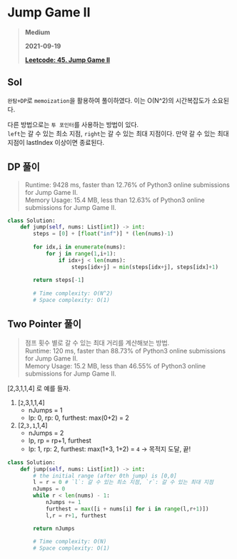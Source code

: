 # Jump Game II
> **Medium**
>
> **2021-09-19**
>
> **[Leetcode: 45. Jump Game II](https://leetcode.com/problems/jump-game-ii/)**


## Sol 
`완탐+DP`로 `memoization`을 활용하여 풀이하였다. 이는 O(N^2)의 시간복잡도가 소요된다.  

다른 방법으로는 `투 포인터`를 사용하는 방법이 있다.  
`left`는 갈 수 있는 최소 지점, `right`는 갈 수 있는 최대 지점이다. 만약 갈 수 있는 최대 지점이 lastIndex 이상이면 종료된다.

## DP 풀이
> Runtime: 9428 ms, faster than 12.76% of Python3 online submissions for Jump Game II.  
> Memory Usage: 15.4 MB, less than 12.63% of Python3 online submissions for Jump Game II.
```python
class Solution:
    def jump(self, nums: List[int]) -> int:
        steps = [0] + [float("inf")] * (len(nums)-1)
        
        for idx,i in enumerate(nums):
            for j in range(1,i+1):
                if idx+j < len(nums):
                    steps[idx+j] = min(steps[idx+j], steps[idx]+1)
       
        return steps[-1]
        
        # Time complexity: O(N^2)
        # Space complexity: O(1)
```

## Two Pointer 풀이
> 점프 횟수 별로 갈 수 있는 최대 거리를 계산해보는 방법.  
> Runtime: 120 ms, faster than 88.73% of Python3 online submissions for Jump Game II.  
> Memory Usage: 15.2 MB, less than 46.55% of Python3 online submissions for Jump Game II.

[2,3,1,1,4] 로 예를 들자.

1. [`2`,3,1,1,4] 
    * nJumps = 1
    * lp: 0, rp: 0, furthest: max(0+2) = 2
2. [2,`3,1`,1,4]
    * nJumps = 2
    * lp, rp = rp+1, furthest
    * lp: 1, rp: 2, furthest: max(1+3, 1+2) = `4` -> 목적지 도달, 끝!

```python
class Solution:
    def jump(self, nums: List[int]) -> int:
        # the initial range (after 0th jump) is [0,0]
        l = r = 0 # `l`: 갈 수 있는 최소 지점, `r`: 갈 수 있는 최대 지점
        nJumps = 0
        while r < len(nums) - 1:
            nJumps += 1
            furthest = max([i + nums[i] for i in range(l,r+1)])
            l,r = r+1, furthest

        return nJumps
        
        # Time complexity: O(N)
        # Space complexity: O(1)
```